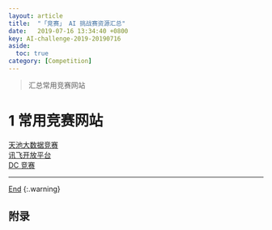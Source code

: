 ```yaml
---
layout: article
title:  "「竞赛」 AI 挑战赛资源汇总"
date:   2019-07-16 13:34:40 +0800
key: AI-challenge-2019-20190716
aside:
  toc: true
category: [Competition]
---
```

<span id='head'></span>
>汇总常用竞赛网站        

<!--more-->

# 1 常用竞赛网站
[天池大数据竞赛](https://tianchi.aliyun.com/competition/gameList/activeList)     
[讯飞开放平台](http://challenge.xfyun.cn/2019/)     
[DC 竞赛](https://www.pkbigdata.com/static_page/cmpList.html)    



-------------------  
[End](#head)
{:.warning}  


## 附录
